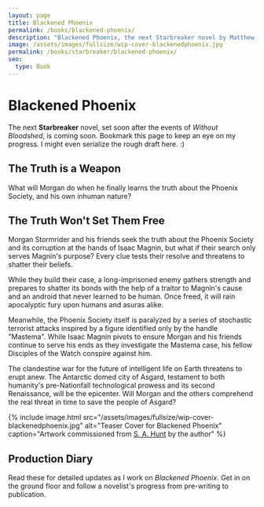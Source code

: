 ```yaml
---
layout: page
title: Blackened Phoenix
permalink: /books/blackened-phoenix/
description: "Blackened Phoenix, the next Starbreaker novel by Matthew Graybosch, is coming soon."
image: /assets/images/fullsize/wip-cover-blackenedphoenix.jpg
permalink: /books/starbreaker/blackened-phoenix/
seo:
  type: Book 
---
```

# Blackened Phoenix

The next **Starbreaker** novel, set soon after the events of *Without Bloodshed*, is coming soon. Bookmark this page to keep an eye on my progress. I might even serialize the rough draft here. :)

## The Truth is a Weapon

What will Morgan do when he finally learns the truth about the Phoenix Society, and his own inhuman nature?

## The Truth Won't Set Them Free

Morgan Stormrider and his friends seek the truth about the Phoenix Society and its corruption at the hands of Isaac Magnin, but what if their search only serves Magnin's purpose? Every clue tests their resolve and threatens to shatter their beliefs.

While they build their case, a long-imprisoned enemy gathers strength and prepares to shatter its bonds with the help of a traitor to Magnin's cause and an android that never learned to be human. Once freed, it will rain apocalyptic fury upon humans and asuras alike.

Meanwhile, the Phoenix Society itself is paralyzed by a series of stochastic terrorist attacks inspired by a figure identified only by the handle "Mastema". While Isaac Magnin pivots to ensure Morgan and his friends continue to serve his ends as they investigate the Mastema case, his fellow Disciples of the Watch conspire against him.

The clandestine war for the future of intelligent life on Earth threatens to erupt anew. The Antarctic domed city of Asgard, testament to both humanity's pre-Nationfall technological prowess and its second Renaissance, will be the epicenter. Will Morgan and the others comprehend the real threat in time to save the people of Asgard?

{% include image.html src="/assets/images/fullsize/wip-cover-blackenedphoenix.jpg" alt="Teaser Cover for Blackened Phoenix" caption="Artwork commissioned from [S. A. Hunt](http://www.sahuntbooks.com/) by the author" %}

## Production Diary

Read these for detailed updates as I work on *Blackened Phoenix*. Get in on the ground floor and follow a novelist's progress from pre-writing to publication.